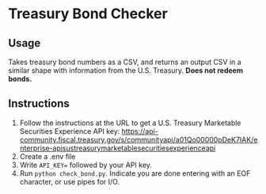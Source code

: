 # Treasury Bond Checker
## Usage
Takes treasury bond numbers as a CSV, and returns an output CSV in a similar shape with information from the U.S. Treasury. **Does not redeem bonds.**
## Instructions
1. Follow the instructions at the URL to get a U.S. Treasury Marketable Securities Experience API key: https://api-community.fiscal.treasury.gov/s/communityapi/a01Qo00000pDeK7IAK/enterprise-apisustreasurymarketablesecuritiesexperienceapi
2. Create a .env file
3. Write `API_KEY=` followed by your API key.
4. Run `python check_bond.py`. Indicate you are done entering with an EOF character, or use pipes for I/O.
